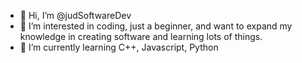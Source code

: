 - 👋 Hi, I’m @judSoftwareDev
- 👀 I’m interested in coding, just a beginner, and want to expand my knowledge in creating software and learning lots of things.
- 🌱 I’m currently learning C++, Javascript, Python

<!---
judSoftwareDev/judSoftwareDev is a ✨ special ✨ repository because its `README.md` (this file) appears on your GitHub profile.
You can click the Preview link to take a look at your changes.
--->
